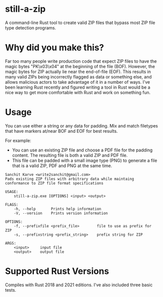 # still-a-zip
A command-line Rust tool to create valid ZIP files that bypass most ZIP file type detection programs.

# Why did you make this?
Far too many people write production code that expect ZIP files to have the magic bytes "PK\x03\x04" at the beginning of the file (BOF). However, the magic bytes for ZIP actually lie near the end-of-file (EOF).
This results in many valid ZIPs being incorrectly flagged as data or something else, and allows malicious actors to take advantage of it in a number of ways.
I've been learning Rust recently and figured writing a tool in Rust would be a nice way to get more comfortable with Rust and work on something fun.

# Usage
You can use either a string or any data for padding.
Mix and match filetypes that have markers at/near BOF and EOF for best results.

For example:

* You can use an existing ZIP file and choose a PDF file for the padding content. The resulting file is both a valid ZIP and PDF file.
* This file can be padded with a small image type (PNG) to generate a file that is a valid ZIP, PDF and PNG at the same time.

```
Sanchit Karve <write2sanchit@gmail.com>
Pads existing ZIP files with arbitrary data while maintaing conformance to ZIP file format specifications

USAGE:
    still-a-zip.exe [OPTIONS] <input> <output>

FLAGS:
    -h, --help       Prints help information
    -V, --version    Prints version information

OPTIONS:
    -f, --prefixfile <prefix_file>        file to use as prefix for ZIP
    -s, --prefixstring <prefix_string>    prefix string for ZIP

ARGS:
    <input>     input file
    <output>    output file
```

# Supported Rust Versions

Compiles with Rust 2018 and 2021 editions. I've also included three basic tests.